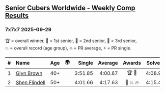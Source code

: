 <style>table {white-space: nowrap;}</style>
<link rel="stylesheet" type="text/css" href="/scw-comp/css/flags.css" />

## [Senior Cubers Worldwide - Weekly Comp Results](/scw-comp/results/)
### 7x7x7 2025-09-29

<span style="white-space: nowrap;">🏆 = overall winner</span>, <span style="white-space: nowrap;">🥇 = 1st senior</span>, <span style="white-space: nowrap;">🥈 = 2nd senior</span>, <span style="white-space: nowrap;">🥉 = 3rd senior</span>, <span style="white-space: nowrap;">💥 = overall record (age group)</span>, <span style="white-space: nowrap;">🔥 = PR average</span>, <span style="white-space: nowrap;">⚡ = PR single</span>.

| # | Name | Age | 🌍 | Single | Average | Awards | Solve 1 | Solve 2 | Solve 3 | Video |
| :--: | :-- | :--: | :--: | --: | --: | :--: | --: | --: | --: | :-- |
| 1 | [Glyn Brown](../../persons/glyn_brown/777.md) | 40+ | <i class="flag flag-GB" /> | 3:51.85 | 4:00.67 | 🏆 🥇 | 4:08.99 | 4:01.17 | 3:51.85 | [Desktop](https://www.facebook.com/events/31214798074830951/permalink/31450135691297187) / [Mobile](https://m.facebook.com/events/31214798074830951?view=permalink&id=31450135691297187) |
| 2 | [Shen Flindell](../../persons/shen_flindell/777.md) | 50+ | <i class="flag flag-AU" /> | 4:01.66 | 4:17.63 | 🥈 💥 🔥 | 4:15.43 | 4:01.66 | 4:35.79 | [Desktop](https://www.facebook.com/events/31214798074830951/permalink/31421723980805025) / [Mobile](https://m.facebook.com/events/31214798074830951?view=permalink&id=31421723980805025) |

<!-- Global site tag (gtag.js) - Google Analytics -->
<script async src="https://www.googletagmanager.com/gtag/js?id=UA-86348435-3"></script>
<script>window.dataLayer = window.dataLayer || []; function gtag() {dataLayer.push(arguments);} gtag('js', new Date()); gtag('config', 'UA-86348435-3');</script>
